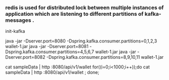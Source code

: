 
### redis is used for distributed lock between multiple instances of application which are listening to different partitions of kafka-messages .



init-kafka

java -jar -Dserver.port=8080 -Dspring.kafka.consumer.partitions=0,1,2,3 wallet-1.jar
java -jar -Dserver.port=8081 -Dspring.kafka.consumer.partitions=4,5,6,7 wallet-1.jar
java -jar -Dserver.port=8082 -Dspring.kafka.consumer.partitions=8,9,10,11 wallet-1.jar

cat sampleData | http :8080/api/v1/wallet
for((i=0;i<1000;i++));do cat sampleData | http :8080/api/v1/wallet ; done;

